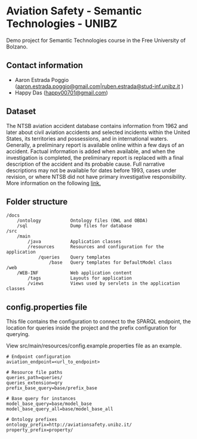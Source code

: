 Aviation Safety - Semantic Technologies - UNIBZ
=====
Demo project for Semantic Technologies course in the Free University of Bolzano.

Contact information
---
* Aaron Estrada Poggio ([aaron.estrada.poggio@gmail.com](mailto:aaron.estrada.poggio@gmail.com)|[ruben.estrada@stud-inf.unibz.it](mailto:ruben.estrada@stud-inf.unibz.it) )
* Happy Das ([happy00701@gmail.com](mailto:happy00701@gmail.com))

Dataset
---
The NTSB aviation accident database contains information from 1962 and later about civil aviation accidents and selected incidents within the United States, its territories and possessions, and in international waters. Generally, a preliminary report is available online within a few days of an accident. Factual information is added when available, and when the investigation is completed, the preliminary report is replaced with a final description of the accident and its probable cause. Full narrative descriptions may not be available for dates before 1993, cases under revision, or where NTSB did not have primary investigative responsibility. More information on the following [link.](https://www.ntsb.gov/_layouts/ntsb.aviation/index.aspx)

Folder structure
---
```
/docs
    /ontology           Ontology files (OWL and OBDA)
    /sql                Dump files for database
/src
    /main
        /java           Application classes
        /resources      Resources and configuration for the application
            /queries    Query templates
                /base   Query templates for DefaultModel class            
/web
    /WEB-INF            Web application content
        /tags           Layouts for application
        /views          Views used by servlets in the application classes
```


config.properties file
---
This file contains the configuration to connect to the SPARQL endpoint, the location for queries inside the project and the prefix configuration for querying. 

View src/main/resources/config.example.properties file as an example.

```
# Endpoint configuration
aviation_endpoint=<url_to_endpoint>

# Resource file paths
queries_path=queries/
queries_extension=qry
prefix_base_query=base/prefix_base

# Base query for instances
model_base_query=base/model_base
model_base_query_all=base/model_base_all

# Ontology prefixes
ontology_prefix=http://aviationsafety.unibz.it/
property_prefix=property/
```